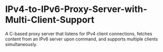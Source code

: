 # IPv4-to-IPv6-Proxy-Server-with-Multi-Client-Support
A C-based proxy server that listens for IPv4 client connections, fetches content from an IPv6 server upon command, and supports multiple clients simultaneously.
